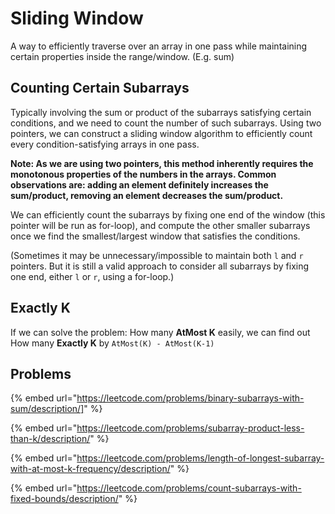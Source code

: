 # Sliding Window

A way to efficiently traverse over an array in one pass while maintaining certain properties inside the range/window. (E.g. sum)

## Counting Certain Subarrays

Typically involving the sum or product of the subarrays satisfying certain conditions, and we need to count the number of such subarrays. Using two pointers, we can construct a sliding window algorithm to efficiently count every condition-satisfying arrays in one pass.&#x20;

**Note: As we are using two pointers, this method inherently requires the monotonous properties of the numbers in the arrays. Common observations are: adding an element definitely increases the sum/product, removing an element decreases the sum/product.**

We can efficiently count the subarrays by fixing one end of the window (this pointer will be run as for-loop), and compute the other smaller subarrays once we find the smallest/largest window that satisfies the conditions.

(Sometimes it may be unnecessary/impossible to maintain both `l` and `r` pointers. But it is still a valid approach to consider all subarrays by fixing one end, either `l` or `r`, using a for-loop.)

## Exactly K

If we can solve the problem: How many **AtMost K** easily, we can find out How many **Exactly K** by `AtMost(K) - AtMost(K-1)`&#x20;

## Problems

{% embed url="https://leetcode.com/problems/binary-subarrays-with-sum/description/]" %}

{% embed url="https://leetcode.com/problems/subarray-product-less-than-k/description/" %}

{% embed url="https://leetcode.com/problems/length-of-longest-subarray-with-at-most-k-frequency/description/" %}

{% embed url="https://leetcode.com/problems/count-subarrays-with-fixed-bounds/description/" %}
